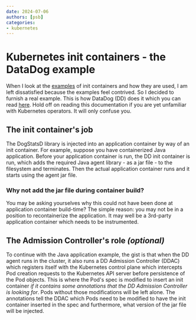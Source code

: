 ```yaml
---
date: 2024-07-06
authors: [psb]
categories:
- kubernetes
---
```


# Kubernetes init containers - the DataDog example

When I look at the [examples](https://kubernetes.io/docs/concepts/workloads/pods/init-containers/#examples) of init containers and how they are used, I am left dissatisfied because the examples feel contrived. So I decided to furnish a real example. This is how DataDog (DD) does it which you can read [here](https://docs.datadoghq.com/tracing/trace_collection/library_injection_local/?tab=kubernetes). Hold off on reading this documentation if you are yet unfamiliar with Kubernetes operators. It will only confuse you.

## The init container's job

The DogStatsD library is injected into an application container by way of an init container.
For example, suppose you have containerized Java application. Before your application container is run, the DD init container is run, which adds the required Java agent library - as a jar file - to the filesystem and terminates. Then the actual application container runs and it starts using the agent jar file.

### Why not add the jar file during container build?

You may be asking yourselves why this could not have been done at application container build-time? The simple reason: you may not be in a position to recontainerize the application. It may well be a 3rd-party application container which needs to be instrumented.

## The Admission Controller's role *(optional)*

To continue with the Java application example, the gist is that when the DD agent runs in the cluster, it also runs a DD Admission Controller (DDAC) which registers itself with the Kubernetes control plane which intercepts Pod creation requests to the Kubernetes API server before persistence of the Pod objects. This is where the Pod's spec is modified to insert an init container *if it contains some annotations that the DD Admission Controller is looking for*. Pods without those modifications will be left alone.
The annotations tell the DDAC which Pods need to be modified to have the init container inserted in the spec and furthermore, what version of the jar file will be injected.
